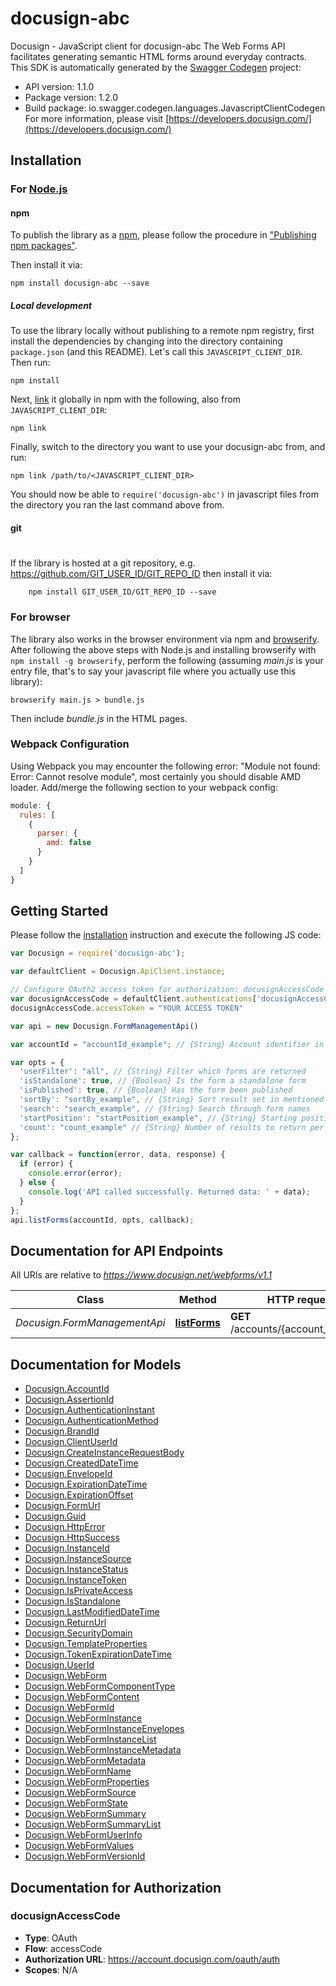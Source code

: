 # docusign-abc

Docusign - JavaScript client for docusign-abc
The Web Forms API facilitates generating semantic HTML forms around everyday contracts. 
This SDK is automatically generated by the [Swagger Codegen](https://github.com/swagger-api/swagger-codegen) project:

- API version: 1.1.0
- Package version: 1.2.0
- Build package: io.swagger.codegen.languages.JavascriptClientCodegen
For more information, please visit [https://developers.docusign.com/](https://developers.docusign.com/)

## Installation

### For [Node.js](https://nodejs.org/)

#### npm

To publish the library as a [npm](https://www.npmjs.com/),
please follow the procedure in ["Publishing npm packages"](https://docs.npmjs.com/getting-started/publishing-npm-packages).

Then install it via:

```shell
npm install docusign-abc --save
```

##### Local development

To use the library locally without publishing to a remote npm registry, first install the dependencies by changing 
into the directory containing `package.json` (and this README). Let's call this `JAVASCRIPT_CLIENT_DIR`. Then run:

```shell
npm install
```

Next, [link](https://docs.npmjs.com/cli/link) it globally in npm with the following, also from `JAVASCRIPT_CLIENT_DIR`:

```shell
npm link
```

Finally, switch to the directory you want to use your docusign-abc from, and run:

```shell
npm link /path/to/<JAVASCRIPT_CLIENT_DIR>
```

You should now be able to `require('docusign-abc')` in javascript files from the directory you ran the last 
command above from.

#### git
#
If the library is hosted at a git repository, e.g.
https://github.com/GIT_USER_ID/GIT_REPO_ID
then install it via:

```shell
    npm install GIT_USER_ID/GIT_REPO_ID --save
```

### For browser

The library also works in the browser environment via npm and [browserify](http://browserify.org/). After following
the above steps with Node.js and installing browserify with `npm install -g browserify`,
perform the following (assuming *main.js* is your entry file, that's to say your javascript file where you actually 
use this library):

```shell
browserify main.js > bundle.js
```

Then include *bundle.js* in the HTML pages.

### Webpack Configuration

Using Webpack you may encounter the following error: "Module not found: Error:
Cannot resolve module", most certainly you should disable AMD loader. Add/merge
the following section to your webpack config:

```javascript
module: {
  rules: [
    {
      parser: {
        amd: false
      }
    }
  ]
}
```

## Getting Started

Please follow the [installation](#installation) instruction and execute the following JS code:

```javascript
var Docusign = require('docusign-abc');

var defaultClient = Docusign.ApiClient.instance;

// Configure OAuth2 access token for authorization: docusignAccessCode
var docusignAccessCode = defaultClient.authentications['docusignAccessCode'];
docusignAccessCode.accessToken = "YOUR ACCESS TOKEN"

var api = new Docusign.FormManagementApi()

var accountId = "accountId_example"; // {String} Account identifier in which the webform resides

var opts = { 
  'userFilter': "all", // {String} Filter which forms are returned
  'isStandalone': true, // {Boolean} Is the form a standalone form
  'isPublished': true, // {Boolean} Has the form been published
  'sortBy': "sortBy_example", // {String} Sort result set in mentioned sort property:order. Default is lastModifiedDateTime:desc. Default sort is descending if not mentioned.
  'search': "search_example", // {String} Search through form names
  'startPosition': "startPosition_example", // {String} Starting position for desired page of results.
  'count': "count_example" // {String} Number of results to return per page.
};

var callback = function(error, data, response) {
  if (error) {
    console.error(error);
  } else {
    console.log('API called successfully. Returned data: ' + data);
  }
};
api.listForms(accountId, opts, callback);

```

## Documentation for API Endpoints

All URIs are relative to *https://www.docusign.net/webforms/v1.1*

Class | Method | HTTP request | Description
------------ | ------------- | ------------- | -------------
*Docusign.FormManagementApi* | [**listForms**](docs/FormManagementApi.md#listForms) | **GET** /accounts/{account_id}/forms | List Forms


## Documentation for Models

 - [Docusign.AccountId](docs/AccountId.md)
 - [Docusign.AssertionId](docs/AssertionId.md)
 - [Docusign.AuthenticationInstant](docs/AuthenticationInstant.md)
 - [Docusign.AuthenticationMethod](docs/AuthenticationMethod.md)
 - [Docusign.BrandId](docs/BrandId.md)
 - [Docusign.ClientUserId](docs/ClientUserId.md)
 - [Docusign.CreateInstanceRequestBody](docs/CreateInstanceRequestBody.md)
 - [Docusign.CreatedDateTime](docs/CreatedDateTime.md)
 - [Docusign.EnvelopeId](docs/EnvelopeId.md)
 - [Docusign.ExpirationDateTime](docs/ExpirationDateTime.md)
 - [Docusign.ExpirationOffset](docs/ExpirationOffset.md)
 - [Docusign.FormUrl](docs/FormUrl.md)
 - [Docusign.Guid](docs/Guid.md)
 - [Docusign.HttpError](docs/HttpError.md)
 - [Docusign.HttpSuccess](docs/HttpSuccess.md)
 - [Docusign.InstanceId](docs/InstanceId.md)
 - [Docusign.InstanceSource](docs/InstanceSource.md)
 - [Docusign.InstanceStatus](docs/InstanceStatus.md)
 - [Docusign.InstanceToken](docs/InstanceToken.md)
 - [Docusign.IsPrivateAccess](docs/IsPrivateAccess.md)
 - [Docusign.IsStandalone](docs/IsStandalone.md)
 - [Docusign.LastModifiedDateTime](docs/LastModifiedDateTime.md)
 - [Docusign.ReturnUrl](docs/ReturnUrl.md)
 - [Docusign.SecurityDomain](docs/SecurityDomain.md)
 - [Docusign.TemplateProperties](docs/TemplateProperties.md)
 - [Docusign.TokenExpirationDateTime](docs/TokenExpirationDateTime.md)
 - [Docusign.UserId](docs/UserId.md)
 - [Docusign.WebForm](docs/WebForm.md)
 - [Docusign.WebFormComponentType](docs/WebFormComponentType.md)
 - [Docusign.WebFormContent](docs/WebFormContent.md)
 - [Docusign.WebFormId](docs/WebFormId.md)
 - [Docusign.WebFormInstance](docs/WebFormInstance.md)
 - [Docusign.WebFormInstanceEnvelopes](docs/WebFormInstanceEnvelopes.md)
 - [Docusign.WebFormInstanceList](docs/WebFormInstanceList.md)
 - [Docusign.WebFormInstanceMetadata](docs/WebFormInstanceMetadata.md)
 - [Docusign.WebFormMetadata](docs/WebFormMetadata.md)
 - [Docusign.WebFormName](docs/WebFormName.md)
 - [Docusign.WebFormProperties](docs/WebFormProperties.md)
 - [Docusign.WebFormSource](docs/WebFormSource.md)
 - [Docusign.WebFormState](docs/WebFormState.md)
 - [Docusign.WebFormSummary](docs/WebFormSummary.md)
 - [Docusign.WebFormSummaryList](docs/WebFormSummaryList.md)
 - [Docusign.WebFormUserInfo](docs/WebFormUserInfo.md)
 - [Docusign.WebFormValues](docs/WebFormValues.md)
 - [Docusign.WebFormVersionId](docs/WebFormVersionId.md)


## Documentation for Authorization


### docusignAccessCode

- **Type**: OAuth
- **Flow**: accessCode
- **Authorization URL**: https://account.docusign.com/oauth/auth
- **Scopes**: N/A

